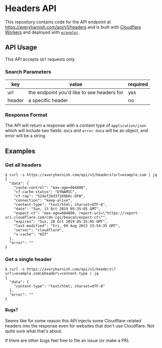 # Headers API

This repository contains code for the API endpoint at https://averyharnish.com/api/v1/headers and is built with [Cloudflare Workers](https://workers.cloudflare.com) and deployed with [`wrangler`](https://github.com/cloudflare/wrangler).

## API Usage

This API accepts `GET` requests only.

### Search Parameters

| key    | value                                      | required |
| ------ | ------------------------------------------ | -------- |
| url    | the endpoint you'd like to see headers for | yes      |
| header | a specific header                          | no       |

### Response Format

The API will return a response with a content type of `application/json` which will include two fields: `data` and `error`. `data` will be an object, and error will be a string.

## Examples

### Get all headers

```console
$ curl -s https://averyharnish.com/api/v1/headers?url=example.com | jq
{
  "data": {
    "cache-control": "max-age=604800",
    "cf-cache-status": "DYNAMIC",
    "cf-ray": "524ef2bd37169b0c-DFW",
    "connection": "keep-alive",
    "content-type": "text/html; charset=UTF-8",
    "date": "Sun, 13 Oct 2019 05:35:05 GMT",
    "expect-ct": "max-age=604800, report-uri=\"https://report-uri.cloudflare.com/cdn-cgi/beacon/expect-ct\"",
    "expires": "Sun, 20 Oct 2019 05:35:05 GMT",
    "last-modified": "Fri, 09 Aug 2013 23:54:35 GMT",
    "server": "cloudflare",
    "x-cache": "HIT"
  },
  "error": ""
}
```

### Get a single header

```console
$ curl -s https://averyharnish.com/api/v1/headers\?url\=example.com\&header\=content-type | jq
{
  "data": {
    "content-type": "text/html; charset=UTF-8"
  },
  "error": ""
}
```

#### Bugs?

Seems like for some reason this API injects some Cloudflare-related headers into the response even for websites that don't use Cloudflare. Not quite sure what that's about.

If there are other bugs feel free to file an issue (or make a PR).
